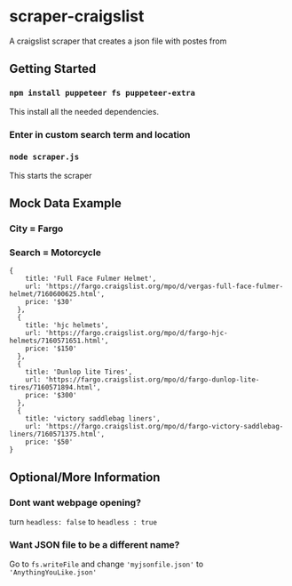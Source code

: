 # scraper-craigslist

A craigslist scraper that creates a json file with postes from 

## Getting Started

### `npm install puppeteer fs puppeteer-extra`
This install all the needed dependencies.

### Enter in custom search term and location

### `node scraper.js`

This starts the scraper


## Mock Data Example
### City = Fargo
### Search = Motorcycle

```
{
    title: 'Full Face Fulmer Helmet',
    url: 'https://fargo.craigslist.org/mpo/d/vergas-full-face-fulmer-helmet/7160600625.html',
    price: '$30'
  },
  {
    title: 'hjc helmets',
    url: 'https://fargo.craigslist.org/mpo/d/fargo-hjc-helmets/7160571651.html',
    price: '$150'
  },
  {
    title: 'Dunlop lite Tires',
    url: 'https://fargo.craigslist.org/mpo/d/fargo-dunlop-lite-tires/7160571894.html',
    price: '$300'
  },
  {
    title: 'victory saddlebag liners',
    url: 'https://fargo.craigslist.org/mpo/d/fargo-victory-saddlebag-liners/7160571375.html',
    price: '$50'
}
  ```

## Optional/More Information

### Dont want webpage opening?
turn `headless: false` to `headless : true`

### Want JSON file to be a different name? 
Go to `fs.writeFile` and change `'myjsonfile.json'` to `'AnythingYouLike.json'`



